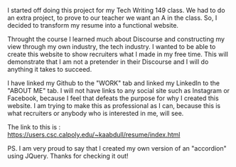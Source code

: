 I started off doing this project for my Tech Writing 149 class.
We had to do an extra project, to prove to our teacher we want an A in the class.
So, I decided to transform my resume into a functional website.

Throught the course I learned much about Discourse and constructing my view through my own industry, the tech industry.
I wanted to be able to create this website to show recruiters what I made in my free time.
This will demonstrate that I am not a pretender in their Discourse and I will do anything it takes to succeed.

I have linked my Github to the "WORK" tab and linked my LinkedIn to the "ABOUT ME" tab.
I will not have links to any social site such as Instagram or Facebook, because I feel that defeats the purpose for why I created this website. 
I am trying to make this as professional as I can, because this is what recruiters or anybody who is interested in me, will see.

The link to this is : https://users.csc.calpoly.edu/~kaabdull/resume/index.html


PS. I am very proud to say that I created my own version of an "accordion" using JQuery.
Thanks for checking it out!
